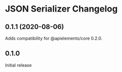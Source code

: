 # JSON Serializer Changelog

## 0.1.1 (2020-08-06)

Adds compatibility for @apielements/core 0.2.0.

## 0.1.0

Initial release
